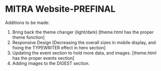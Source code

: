 # MITRA Website-PREFINAL

Additions to be made:
1. Bring back the theme changer (light/dark) [theme.html has the proper theme function]
2. Responsive Design [Decreasing the overall sizes in mobile display, and fixing the TYPEWRITER effect in hero section]
3. Updating the event section to hold more data, and images. [theme.html has the proper events section]
4. Adding images to the DIGEST section.
